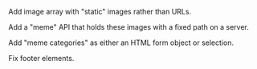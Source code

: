 Add image array with "static" images rather than URLs.

Add a "meme" API that holds these images with a fixed path on a server.

Add "meme categories" as either an HTML form object or selection.

Fix footer elements.
